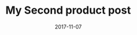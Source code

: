 ---
path: "/product/my-second-post"
date: "2017-11-07"
title: "My Second product post"
description: lorem 2
price: '25555'
image: /assets/bootstrap-illustration3.png
altText: product image
weight: 'Lorem'
dimensions: 'ipsum'
materials: 'dolor'
OtherInfo: 'sit amet adipiscing'
ratings: '5'
---